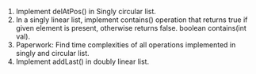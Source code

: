 1. Implement delAtPos() in Singly circular list.
2. In a singly linear list, implement contains() operation that returns true if given element is present, otherwise returns false. boolean contains(int val).
3. Paperwork: Find time complexities of all operations implemented in singly and circular list.
4. Implement addLast() in doubly linear list.
